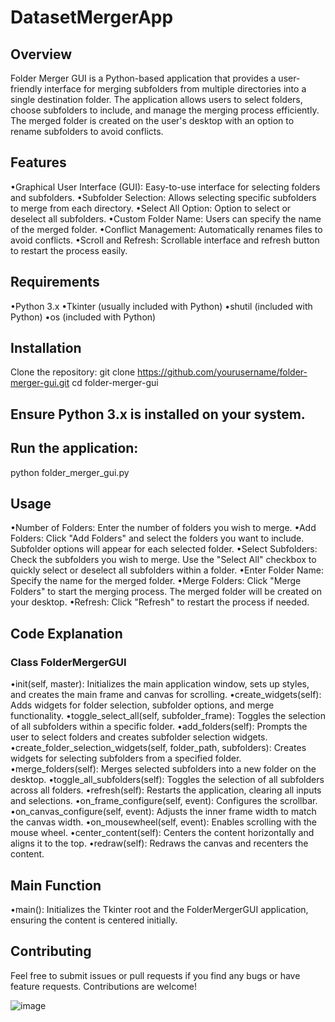 # DatasetMergerApp
 
## Overview
Folder Merger GUI is a Python-based application that provides a user-friendly interface for merging subfolders from multiple directories into a single destination folder. The application allows users to select folders, choose subfolders to include, and manage the merging process efficiently. The merged folder is created on the user's desktop with an option to rename subfolders to avoid conflicts.

## Features
•Graphical User Interface (GUI): Easy-to-use interface for selecting folders and subfolders.
•Subfolder Selection: Allows selecting specific subfolders to merge from each directory.
•Select All Option: Option to select or deselect all subfolders.
•Custom Folder Name: Users can specify the name of the merged folder.
•Conflict Management: Automatically renames files to avoid conflicts.
•Scroll and Refresh: Scrollable interface and refresh button to restart the process easily.

## Requirements
•Python 3.x
•Tkinter (usually included with Python)
•shutil (included with Python)
•os (included with Python)

## Installation
Clone the repository:
git clone https://github.com/yourusername/folder-merger-gui.git
cd folder-merger-gui

## Ensure Python 3.x is installed on your system.

## Run the application:
python folder_merger_gui.py

## Usage
•Number of Folders: Enter the number of folders you wish to merge.
•Add Folders: Click "Add Folders" and select the folders you want to include. Subfolder options will appear for each selected folder.
•Select Subfolders: Check the subfolders you wish to merge. Use the "Select All" checkbox to quickly select or deselect all subfolders within a folder.
•Enter Folder Name: Specify the name for the merged folder.
•Merge Folders: Click "Merge Folders" to start the merging process. The merged folder will be created on your desktop.
•Refresh: Click "Refresh" to restart the process if needed.

## Code Explanation
### Class FolderMergerGUI
•init(self, master): Initializes the main application window, sets up styles, and creates the main frame and canvas for scrolling.
•create_widgets(self): Adds widgets for folder selection, subfolder options, and merge functionality.
•toggle_select_all(self, subfolder_frame): Toggles the selection of all subfolders within a specific folder.
•add_folders(self): Prompts the user to select folders and creates subfolder selection widgets.
•create_folder_selection_widgets(self, folder_path, subfolders): Creates widgets for selecting subfolders from a specified folder.
•merge_folders(self): Merges selected subfolders into a new folder on the desktop.
•toggle_all_subfolders(self): Toggles the selection of all subfolders across all folders.
•refresh(self): Restarts the application, clearing all inputs and selections.
•on_frame_configure(self, event): Configures the scrollbar.
•on_canvas_configure(self, event): Adjusts the inner frame width to match the canvas width.
•on_mousewheel(self, event): Enables scrolling with the mouse wheel.
•center_content(self): Centers the content horizontally and aligns it to the top.
•redraw(self): Redraws the canvas and recenters the content.

## Main Function
•main(): Initializes the Tkinter root and the FolderMergerGUI application, ensuring the content is centered initially.

## Contributing
Feel free to submit issues or pull requests if you find any bugs or have feature requests. Contributions are welcome!

![image](https://github.com/PanagiotisGew/DatasetMergerApp/assets/147500010/4918aeb9-a6dc-47ce-bb6b-9451b3df450a)

